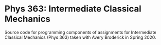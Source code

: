 # Phys 363: Intermediate Classical Mechanics

Source code for programming components of assignments for Intermediate Classical Mechanics (Phys 363) taken with Avery Broderick in Spring 2020.
